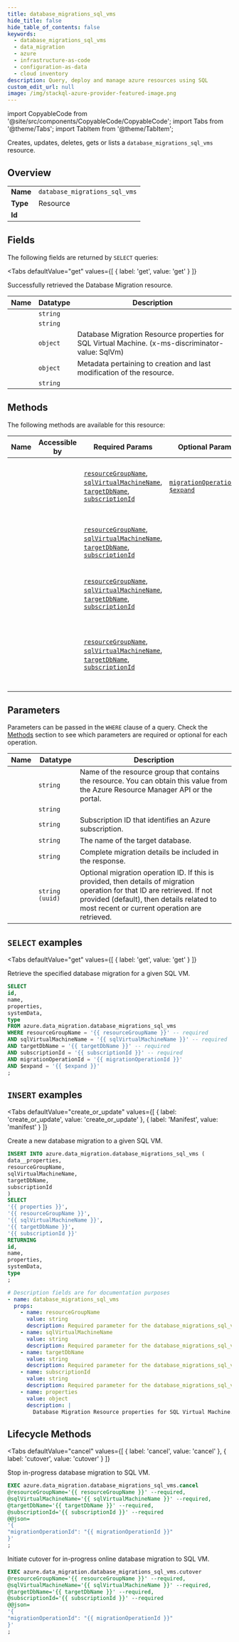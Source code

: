 ```yaml
--- 
title: database_migrations_sql_vms
hide_title: false
hide_table_of_contents: false
keywords:
  - database_migrations_sql_vms
  - data_migration
  - azure
  - infrastructure-as-code
  - configuration-as-data
  - cloud inventory
description: Query, deploy and manage azure resources using SQL
custom_edit_url: null
image: /img/stackql-azure-provider-featured-image.png
---
```


import CopyableCode from '@site/src/components/CopyableCode/CopyableCode';
import Tabs from '@theme/Tabs';
import TabItem from '@theme/TabItem';

Creates, updates, deletes, gets or lists a <code>database_migrations_sql_vms</code> resource.

## Overview
<table><tbody>
<tr><td><b>Name</b></td><td><code>database_migrations_sql_vms</code></td></tr>
<tr><td><b>Type</b></td><td>Resource</td></tr>
<tr><td><b>Id</b></td><td><CopyableCode code="azure.data_migration.database_migrations_sql_vms" /></td></tr>
</tbody></table>

## Fields

The following fields are returned by `SELECT` queries:

<Tabs
    defaultValue="get"
    values={[
        { label: 'get', value: 'get' }
    ]}
>
<TabItem value="get">

Successfully retrieved the Database Migration resource.

<table>
<thead>
    <tr>
    <th>Name</th>
    <th>Datatype</th>
    <th>Description</th>
    </tr>
</thead>
<tbody>
<tr>
    <td><CopyableCode code="id" /></td>
    <td><code>string</code></td>
    <td></td>
</tr>
<tr>
    <td><CopyableCode code="name" /></td>
    <td><code>string</code></td>
    <td></td>
</tr>
<tr>
    <td><CopyableCode code="properties" /></td>
    <td><code>object</code></td>
    <td>Database Migration Resource properties for SQL Virtual Machine. (x-ms-discriminator-value: SqlVm)</td>
</tr>
<tr>
    <td><CopyableCode code="systemData" /></td>
    <td><code>object</code></td>
    <td>Metadata pertaining to creation and last modification of the resource.</td>
</tr>
<tr>
    <td><CopyableCode code="type" /></td>
    <td><code>string</code></td>
    <td></td>
</tr>
</tbody>
</table>
</TabItem>
</Tabs>

## Methods

The following methods are available for this resource:

<table>
<thead>
    <tr>
    <th>Name</th>
    <th>Accessible by</th>
    <th>Required Params</th>
    <th>Optional Params</th>
    <th>Description</th>
    </tr>
</thead>
<tbody>
<tr>
    <td><a href="#get"><CopyableCode code="get" /></a></td>
    <td><CopyableCode code="select" /></td>
    <td><a href="#parameter-resourceGroupName"><code>resourceGroupName</code></a>, <a href="#parameter-sqlVirtualMachineName"><code>sqlVirtualMachineName</code></a>, <a href="#parameter-targetDbName"><code>targetDbName</code></a>, <a href="#parameter-subscriptionId"><code>subscriptionId</code></a></td>
    <td><a href="#parameter-migrationOperationId"><code>migrationOperationId</code></a>, <a href="#parameter-$expand"><code>$expand</code></a></td>
    <td>Retrieve the specified database migration for a given SQL VM.</td>
</tr>
<tr>
    <td><a href="#create_or_update"><CopyableCode code="create_or_update" /></a></td>
    <td><CopyableCode code="insert" /></td>
    <td><a href="#parameter-resourceGroupName"><code>resourceGroupName</code></a>, <a href="#parameter-sqlVirtualMachineName"><code>sqlVirtualMachineName</code></a>, <a href="#parameter-targetDbName"><code>targetDbName</code></a>, <a href="#parameter-subscriptionId"><code>subscriptionId</code></a></td>
    <td></td>
    <td>Create a new database migration to a given SQL VM.</td>
</tr>
<tr>
    <td><a href="#cancel"><CopyableCode code="cancel" /></a></td>
    <td><CopyableCode code="exec" /></td>
    <td><a href="#parameter-resourceGroupName"><code>resourceGroupName</code></a>, <a href="#parameter-sqlVirtualMachineName"><code>sqlVirtualMachineName</code></a>, <a href="#parameter-targetDbName"><code>targetDbName</code></a>, <a href="#parameter-subscriptionId"><code>subscriptionId</code></a></td>
    <td></td>
    <td>Stop in-progress database migration to SQL VM.</td>
</tr>
<tr>
    <td><a href="#cutover"><CopyableCode code="cutover" /></a></td>
    <td><CopyableCode code="exec" /></td>
    <td><a href="#parameter-resourceGroupName"><code>resourceGroupName</code></a>, <a href="#parameter-sqlVirtualMachineName"><code>sqlVirtualMachineName</code></a>, <a href="#parameter-targetDbName"><code>targetDbName</code></a>, <a href="#parameter-subscriptionId"><code>subscriptionId</code></a></td>
    <td></td>
    <td>Initiate cutover for in-progress online database migration to SQL VM.</td>
</tr>
</tbody>
</table>

## Parameters

Parameters can be passed in the `WHERE` clause of a query. Check the [Methods](#methods) section to see which parameters are required or optional for each operation.

<table>
<thead>
    <tr>
    <th>Name</th>
    <th>Datatype</th>
    <th>Description</th>
    </tr>
</thead>
<tbody>
<tr id="parameter-resourceGroupName">
    <td><CopyableCode code="resourceGroupName" /></td>
    <td><code>string</code></td>
    <td>Name of the resource group that contains the resource. You can obtain this value from the Azure Resource Manager API or the portal.</td>
</tr>
<tr id="parameter-sqlVirtualMachineName">
    <td><CopyableCode code="sqlVirtualMachineName" /></td>
    <td><code>string</code></td>
    <td></td>
</tr>
<tr id="parameter-subscriptionId">
    <td><CopyableCode code="subscriptionId" /></td>
    <td><code>string</code></td>
    <td>Subscription ID that identifies an Azure subscription.</td>
</tr>
<tr id="parameter-targetDbName">
    <td><CopyableCode code="targetDbName" /></td>
    <td><code>string</code></td>
    <td>The name of the target database.</td>
</tr>
<tr id="parameter-$expand">
    <td><CopyableCode code="$expand" /></td>
    <td><code>string</code></td>
    <td>Complete migration details be included in the response.</td>
</tr>
<tr id="parameter-migrationOperationId">
    <td><CopyableCode code="migrationOperationId" /></td>
    <td><code>string (uuid)</code></td>
    <td>Optional migration operation ID. If this is provided, then details of migration operation for that ID are retrieved. If not provided (default), then details related to most recent or current operation are retrieved.</td>
</tr>
</tbody>
</table>

## `SELECT` examples

<Tabs
    defaultValue="get"
    values={[
        { label: 'get', value: 'get' }
    ]}
>
<TabItem value="get">

Retrieve the specified database migration for a given SQL VM.

```sql
SELECT
id,
name,
properties,
systemData,
type
FROM azure.data_migration.database_migrations_sql_vms
WHERE resourceGroupName = '{{ resourceGroupName }}' -- required
AND sqlVirtualMachineName = '{{ sqlVirtualMachineName }}' -- required
AND targetDbName = '{{ targetDbName }}' -- required
AND subscriptionId = '{{ subscriptionId }}' -- required
AND migrationOperationId = '{{ migrationOperationId }}'
AND $expand = '{{ $expand }}'
;
```
</TabItem>
</Tabs>


## `INSERT` examples

<Tabs
    defaultValue="create_or_update"
    values={[
        { label: 'create_or_update', value: 'create_or_update' },
        { label: 'Manifest', value: 'manifest' }
    ]}
>
<TabItem value="create_or_update">

Create a new database migration to a given SQL VM.

```sql
INSERT INTO azure.data_migration.database_migrations_sql_vms (
data__properties,
resourceGroupName,
sqlVirtualMachineName,
targetDbName,
subscriptionId
)
SELECT 
'{{ properties }}',
'{{ resourceGroupName }}',
'{{ sqlVirtualMachineName }}',
'{{ targetDbName }}',
'{{ subscriptionId }}'
RETURNING
id,
name,
properties,
systemData,
type
;
```
</TabItem>
<TabItem value="manifest">

```yaml
# Description fields are for documentation purposes
- name: database_migrations_sql_vms
  props:
    - name: resourceGroupName
      value: string
      description: Required parameter for the database_migrations_sql_vms resource.
    - name: sqlVirtualMachineName
      value: string
      description: Required parameter for the database_migrations_sql_vms resource.
    - name: targetDbName
      value: string
      description: Required parameter for the database_migrations_sql_vms resource.
    - name: subscriptionId
      value: string
      description: Required parameter for the database_migrations_sql_vms resource.
    - name: properties
      value: object
      description: |
        Database Migration Resource properties for SQL Virtual Machine.
```
</TabItem>
</Tabs>


## Lifecycle Methods

<Tabs
    defaultValue="cancel"
    values={[
        { label: 'cancel', value: 'cancel' },
        { label: 'cutover', value: 'cutover' }
    ]}
>
<TabItem value="cancel">

Stop in-progress database migration to SQL VM.

```sql
EXEC azure.data_migration.database_migrations_sql_vms.cancel 
@resourceGroupName='{{ resourceGroupName }}' --required, 
@sqlVirtualMachineName='{{ sqlVirtualMachineName }}' --required, 
@targetDbName='{{ targetDbName }}' --required, 
@subscriptionId='{{ subscriptionId }}' --required 
@@json=
'{
"migrationOperationId": "{{ migrationOperationId }}"
}'
;
```
</TabItem>
<TabItem value="cutover">

Initiate cutover for in-progress online database migration to SQL VM.

```sql
EXEC azure.data_migration.database_migrations_sql_vms.cutover 
@resourceGroupName='{{ resourceGroupName }}' --required, 
@sqlVirtualMachineName='{{ sqlVirtualMachineName }}' --required, 
@targetDbName='{{ targetDbName }}' --required, 
@subscriptionId='{{ subscriptionId }}' --required 
@@json=
'{
"migrationOperationId": "{{ migrationOperationId }}"
}'
;
```
</TabItem>
</Tabs>

